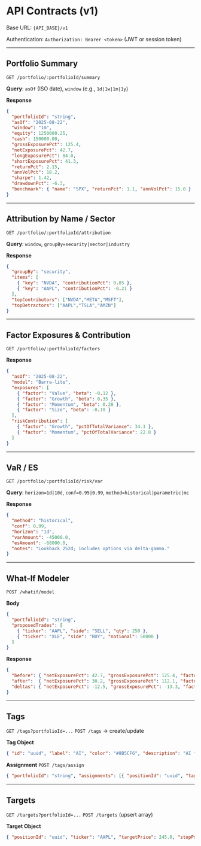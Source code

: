# API Contracts (v1)

Base URL: `{API_BASE}/v1`

Authentication: `Authorization: Bearer <token>` (JWT or session token)

---

## Portfolio Summary
`GET /portfolio/:portfolioId/summary`

**Query**: `asOf` (ISO date), `window` (e.g., `1d|1w|1m|1y`)

**Response**
```json
{
  "portfolioId": "string",
  "asOf": "2025-08-22",
  "window": "1m",
  "equity": 1250000.25,
  "cash": 150000.00,
  "grossExposurePct": 125.4,
  "netExposurePct": 42.7,
  "longExposurePct": 84.0,
  "shortExposurePct": 41.3,
  "returnPct": 2.15,
  "annVolPct": 18.2,
  "sharpe": 1.42,
  "drawdownPct": -6.3,
  "benchmark": { "name": "SPX", "returnPct": 1.1, "annVolPct": 15.0 }
}
```

---

## Attribution by Name / Sector
`GET /portfolio/:portfolioId/attribution`

**Query**: `window`, `groupBy=security|sector|industry`

**Response**
```json
{
  "groupBy": "security",
  "items": [
    { "key": "NVDA", "contributionPct": 0.85 },
    { "key": "AAPL", "contributionPct": -0.21 }
  ],
  "topContributors": ["NVDA","META","MSFT"],
  "topDetractors": ["AAPL","TSLA","AMZN"]
}
```

---

## Factor Exposures & Contribution
`GET /portfolio/:portfolioId/factors`

**Response**
```json
{
  "asOf": "2025-08-22",
  "model": "Barra-lite",
  "exposures": [
    { "factor": "Value", "beta": -0.12 },
    { "factor": "Growth", "beta": 0.35 },
    { "factor": "Momentum", "beta": 0.28 },
    { "factor": "Size", "beta": -0.10 }
  ],
  "riskContribution": [
    { "factor": "Growth", "pctOfTotalVariance": 34.1 },
    { "factor": "Momentum", "pctOfTotalVariance": 22.8 }
  ]
}
```

---

## VaR / ES
`GET /portfolio/:portfolioId/risk/var`

**Query**: `horizon=1d|10d`, `conf=0.95|0.99`, `method=historical|parametric|mc`

**Response**
```json
{
  "method": "historical",
  "conf": 0.99,
  "horizon": "1d",
  "varAmount": -45000.0,
  "esAmount": -68000.0,
  "notes": "Lookback 252d; includes options via delta-gamma."
}
```

---

## What-If Modeler
`POST /whatif/model`

**Body**
```json
{
  "portfolioId": "string",
  "proposedTrades": [
    { "ticker": "AAPL", "side": "SELL", "qty": 250 },
    { "ticker": "XLE", "side": "BUY", "notional": 50000 }
  ]
}
```

**Response**
```json
{
  "before": { "netExposurePct": 42.7, "grossExposurePct": 125.4, "factors": [{ "factor": "Growth", "beta": 0.35 }] },
  "after":  { "netExposurePct": 30.2, "grossExposurePct": 112.1, "factors": [{ "factor": "Growth", "beta": 0.05 }] },
  "deltas": { "netExposurePct": -12.5, "grossExposurePct": -13.3, "factors": [{ "factor": "Growth", "delta": -0.30 }] }
}
```

---

## Tags
`GET /tags?portfolioId=...`
`POST /tags` -> create/update

**Tag Object**
```json
{ "id": "uuid", "label": "AI", "color": "#8B5CF6", "description": "AI thematics" }
```

**Assignment**
`POST /tags/assign`
```json
{ "portfolioId": "string", "assignments": [{ "positionId": "uuid", "tagId": "uuid" }] }
```

---

## Targets
`GET /targets?portfolioId=...`
`POST /targets` (upsert array)

**Target Object**
```json
{ "positionId": "uuid", "ticker": "AAPL", "targetPrice": 245.0, "stopPrice": 190.0, "note": "Earnings next qtr" }
```

